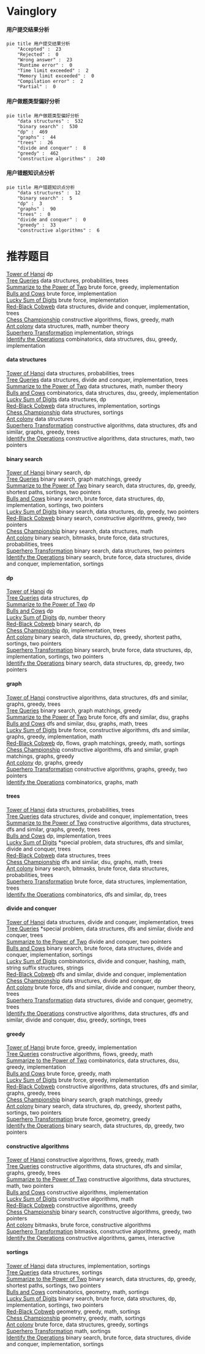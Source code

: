 # Vainglory
<!-- tabs:start -->
#### **用户提交结果分析**

```mermaid
pie title 用户提交结果分析
    "Accepted" :  23
    "Rejected" :  0
    "Wrong answer" :  23
    "Runtime error" :  0
    "Time limit exceeded" :  2
    "Memory limit exceeded" :  0
    "Compilation error" :  2
    "Partial" :  0
```
#### **用户做题类型偏好分析**

```mermaid
pie title 用户做题类型偏好分析
    "data structures" :  532
    "binary search" :  530
    "dp" :  469
    "graphs" :  44
    "trees" :  26
    "divide and conquer" :  8
    "greedy" :  462
    "constructive algorithms" :  240
```
#### **用户错题知识点分析**

```mermaid
pie title 用户错题知识点分析
    "data structures" :  12
    "binary search" :  5
    "dp" :  3
    "graphs" :  90
    "trees" :  0
    "divide and conquer" :  0
    "greedy" :  33
    "constructive algorithms" :  6
```
<!-- tabs:end -->
# 推荐题目
[Tower of Hanoi](http://codeforces.com/problemset/problem/392/B)		dp		  
[Tree Queries](http://codeforces.com/problemset/problem/1254/D)		data structures,
                        probabilities,
                        trees		  
[Summarize to the Power of Two](http://codeforces.com/problemset/problem/1005/C)		brute force,
                        greedy,
                        implementation		  
[Bulls and Cows](http://codeforces.com/problemset/problem/63/C)		brute force,
                        implementation		  
[Lucky Sum of Digits](http://codeforces.com/problemset/problem/109/A)		brute force,
                        implementation		  
[Red-Black Cobweb](http://codeforces.com/problemset/problem/833/D)		data structures,
                        divide and conquer,
                        implementation,
                        trees		  
[Chess Championship](http://codeforces.com/problemset/problem/736/E)		constructive algorithms,
                        flows,
                        greedy,
                        math		  
[Ant colony](http://codeforces.com/problemset/problem/474/F)		data structures,
                        math,
                        number theory		  
[Superhero Transformation](http://codeforces.com/problemset/problem/1111/A)		implementation,
                        strings		  
[Identify the Operations](https://codeforces.com/contest/1443/problem/F)		combinatorics,
                        data structures,
                        dsu,
                        greedy,
                        implementation		  
<!-- tabs:start -->
#### **data structures**
[Tower of Hanoi](http://codeforces.com/problemset/problem/1254/D)		data structures,
                        probabilities,
                        trees		  
[Tree Queries](http://codeforces.com/problemset/problem/833/D)		data structures,
                        divide and conquer,
                        implementation,
                        trees		  
[Summarize to the Power of Two](http://codeforces.com/problemset/problem/474/F)		data structures,
                        math,
                        number theory		  
[Bulls and Cows](https://codeforces.com/contest/1443/problem/F)		combinatorics,
                        data structures,
                        dsu,
                        greedy,
                        implementation		  
[Lucky Sum of Digits](http://codeforces.com/problemset/problem/946/G)		data structures,
                        dp		  
[Red-Black Cobweb](https://codeforces.com/contest/831/problem/E)		data structures,
                        implementation,
                        sortings		  
[Chess Championship](http://codeforces.com/problemset/problem/524/E)		data structures,
                        sortings		  
[Ant colony](http://codeforces.com/problemset/problem/414/E)		data structures		  
[Superhero Transformation](http://codeforces.com/problemset/problem/1286/B)		constructive algorithms,
                        data structures,
                        dfs and similar,
                        graphs,
                        greedy,
                        trees		  
[Identify the Operations](http://codeforces.com/problemset/problem/733/E)		constructive algorithms,
                        data structures,
                        math,
                        two pointers		  
#### **binary search**
[Tower of Hanoi](http://codeforces.com/problemset/problem/1055/E)		binary search,
                        dp		  
[Tree Queries](http://codeforces.com/problemset/problem/981/F)		binary search,
                        graph matchings,
                        greedy		  
[Summarize to the Power of Two](https://codeforces.com/contest/1504/problem/E)		binary search,
                        data structures,
                        dp,
                        greedy,
                        shortest paths,
                        sortings,
                        two pointers		  
[Bulls and Cows](http://codeforces.com/problemset/problem/1408/D)		binary search,
                        brute force,
                        data structures,
                        dp,
                        implementation,
                        sortings,
                        two pointers		  
[Lucky Sum of Digits](http://codeforces.com/problemset/problem/1492/C)		binary search,
                        data structures,
                        dp,
                        greedy,
                        two pointers		  
[Red-Black Cobweb](http://codeforces.com/problemset/problem/1463/D)		binary search,
                        constructive algorithms,
                        greedy,
                        two pointers		  
[Chess Championship](http://codeforces.com/problemset/problem/1490/G)		binary search,
                        data structures,
                        math		  
[Ant colony](http://codeforces.com/problemset/problem/1479/D)		binary search,
                        bitmasks,
                        brute force,
                        data structures,
                        probabilities,
                        trees		  
[Superhero Transformation](http://codeforces.com/problemset/problem/1436/E)		binary search,
                        data structures,
                        two pointers		  
[Identify the Operations](http://codeforces.com/problemset/problem/1461/D)		binary search,
                        brute force,
                        data structures,
                        divide and conquer,
                        implementation,
                        sortings		  
#### **dp**
[Tower of Hanoi](http://codeforces.com/problemset/problem/392/B)		dp		  
[Tree Queries](http://codeforces.com/problemset/problem/946/G)		data structures,
                        dp		  
[Summarize to the Power of Two](http://codeforces.com/problemset/problem/567/F)		dp		  
[Bulls and Cows](http://codeforces.com/problemset/problem/316/D2)		dp		  
[Lucky Sum of Digits](http://codeforces.com/problemset/problem/264/B)		dp,
                        number theory		  
[Red-Black Cobweb](http://codeforces.com/problemset/problem/1055/E)		binary search,
                        dp		  
[Chess Championship](http://codeforces.com/problemset/problem/431/C)		dp,
                        implementation,
                        trees		  
[Ant colony](https://codeforces.com/contest/1504/problem/E)		binary search,
                        data structures,
                        dp,
                        greedy,
                        shortest paths,
                        sortings,
                        two pointers		  
[Superhero Transformation](http://codeforces.com/problemset/problem/1408/D)		binary search,
                        brute force,
                        data structures,
                        dp,
                        implementation,
                        sortings,
                        two pointers		  
[Identify the Operations](http://codeforces.com/problemset/problem/1492/C)		binary search,
                        data structures,
                        dp,
                        greedy,
                        two pointers		  
#### **graph**
[Tower of Hanoi](http://codeforces.com/problemset/problem/1286/B)		constructive algorithms,
                        data structures,
                        dfs and similar,
                        graphs,
                        greedy,
                        trees		  
[Tree Queries](http://codeforces.com/problemset/problem/981/F)		binary search,
                        graph matchings,
                        greedy		  
[Summarize to the Power of Two](https://codeforces.com/contest/218/problem/C)		brute force,
                        dfs and similar,
                        dsu,
                        graphs		  
[Bulls and Cows](http://codeforces.com/problemset/problem/1139/C)		dfs and similar,
                        dsu,
                        graphs,
                        math,
                        trees		  
[Lucky Sum of Digits](http://codeforces.com/problemset/problem/1487/C)		brute force,
                        constructive algorithms,
                        dfs and similar,
                        graphs,
                        greedy,
                        implementation,
                        math		  
[Red-Black Cobweb](http://codeforces.com/problemset/problem/1437/C)		dp,
                        flows,
                        graph matchings,
                        greedy,
                        math,
                        sortings		  
[Chess Championship](http://codeforces.com/problemset/problem/1470/D)		constructive algorithms,
                        dfs and similar,
                        graph matchings,
                        graphs,
                        greedy		  
[Ant colony](http://codeforces.com/problemset/problem/1476/C)		dp,
                        graphs,
                        greedy		  
[Superhero Transformation](http://codeforces.com/problemset/problem/1304/D)		constructive algorithms,
                        graphs,
                        greedy,
                        two pointers		  
[Identify the Operations](http://codeforces.com/problemset/problem/1475/C)		combinatorics,
                        graphs,
                        math		  
#### **trees**
[Tower of Hanoi](http://codeforces.com/problemset/problem/1254/D)		data structures,
                        probabilities,
                        trees		  
[Tree Queries](http://codeforces.com/problemset/problem/833/D)		data structures,
                        divide and conquer,
                        implementation,
                        trees		  
[Summarize to the Power of Two](http://codeforces.com/problemset/problem/1286/B)		constructive algorithms,
                        data structures,
                        dfs and similar,
                        graphs,
                        greedy,
                        trees		  
[Bulls and Cows](http://codeforces.com/problemset/problem/431/C)		dp,
                        implementation,
                        trees		  
[Lucky Sum of Digits](http://codeforces.com/problemset/problem/1192/B)		*special problem,
                        data structures,
                        dfs and similar,
                        divide and conquer,
                        trees		  
[Red-Black Cobweb](http://codeforces.com/problemset/problem/1076/E)		data structures,
                        trees		  
[Chess Championship](http://codeforces.com/problemset/problem/1139/C)		dfs and similar,
                        dsu,
                        graphs,
                        math,
                        trees		  
[Ant colony](http://codeforces.com/problemset/problem/1479/D)		binary search,
                        bitmasks,
                        brute force,
                        data structures,
                        probabilities,
                        trees		  
[Superhero Transformation](http://codeforces.com/problemset/problem/1511/C)		brute force,
                        data structures,
                        implementation,
                        trees		  
[Identify the Operations](http://codeforces.com/problemset/problem/1499/F)		combinatorics,
                        dfs and similar,
                        dp,
                        trees		  
#### **divide and conquer**
[Tower of Hanoi](http://codeforces.com/problemset/problem/833/D)		data structures,
                        divide and conquer,
                        implementation,
                        trees		  
[Tree Queries](http://codeforces.com/problemset/problem/1192/B)		*special problem,
                        data structures,
                        dfs and similar,
                        divide and conquer,
                        trees		  
[Summarize to the Power of Two](http://codeforces.com/problemset/problem/364/E)		divide and conquer,
                        two pointers		  
[Bulls and Cows](http://codeforces.com/problemset/problem/1461/D)		binary search,
                        brute force,
                        data structures,
                        divide and conquer,
                        implementation,
                        sortings		  
[Lucky Sum of Digits](http://codeforces.com/problemset/problem/1466/G)		combinatorics,
                        divide and conquer,
                        hashing,
                        math,
                        string suffix structures,
                        strings		  
[Red-Black Cobweb](http://codeforces.com/problemset/problem/1490/D)		dfs and similar,
                        divide and conquer,
                        implementation		  
[Chess Championship](https://codeforces.com/contest/1483/problem/C)		data structures,
                        divide and conquer,
                        dp		  
[Ant colony](http://codeforces.com/problemset/problem/1491/E)		brute force,
                        dfs and similar,
                        divide and conquer,
                        number theory,
                        trees		  
[Superhero Transformation](http://codeforces.com/problemset/problem/1303/G)		data structures,
                        divide and conquer,
                        geometry,
                        trees		  
[Identify the Operations](http://codeforces.com/problemset/problem/1494/D)		constructive algorithms,
                        data structures,
                        dfs and similar,
                        divide and conquer,
                        dsu,
                        greedy,
                        sortings,
                        trees		  
#### **greedy**
[Tower of Hanoi](http://codeforces.com/problemset/problem/1005/C)		brute force,
                        greedy,
                        implementation		  
[Tree Queries](http://codeforces.com/problemset/problem/736/E)		constructive algorithms,
                        flows,
                        greedy,
                        math		  
[Summarize to the Power of Two](https://codeforces.com/contest/1443/problem/F)		combinatorics,
                        data structures,
                        dsu,
                        greedy,
                        implementation		  
[Bulls and Cows](http://codeforces.com/problemset/problem/1271/A)		brute force,
                        greedy,
                        math		  
[Lucky Sum of Digits](http://codeforces.com/problemset/problem/845/B)		brute force,
                        greedy,
                        implementation		  
[Red-Black Cobweb](http://codeforces.com/problemset/problem/1286/B)		constructive algorithms,
                        data structures,
                        dfs and similar,
                        graphs,
                        greedy,
                        trees		  
[Chess Championship](http://codeforces.com/problemset/problem/981/F)		binary search,
                        graph matchings,
                        greedy		  
[Ant colony](https://codeforces.com/contest/1504/problem/E)		binary search,
                        data structures,
                        dp,
                        greedy,
                        shortest paths,
                        sortings,
                        two pointers		  
[Superhero Transformation](http://codeforces.com/problemset/problem/1450/B)		brute force,
                        geometry,
                        greedy		  
[Identify the Operations](http://codeforces.com/problemset/problem/1492/C)		binary search,
                        data structures,
                        dp,
                        greedy,
                        two pointers		  
#### **constructive algorithms**
[Tower of Hanoi](http://codeforces.com/problemset/problem/736/E)		constructive algorithms,
                        flows,
                        greedy,
                        math		  
[Tree Queries](http://codeforces.com/problemset/problem/1286/B)		constructive algorithms,
                        data structures,
                        dfs and similar,
                        graphs,
                        greedy,
                        trees		  
[Summarize to the Power of Two](http://codeforces.com/problemset/problem/733/E)		constructive algorithms,
                        data structures,
                        math,
                        two pointers		  
[Bulls and Cows](http://codeforces.com/problemset/problem/711/B)		constructive algorithms,
                        implementation		  
[Lucky Sum of Digits](http://codeforces.com/problemset/problem/1038/B)		constructive algorithms,
                        math		  
[Red-Black Cobweb](http://codeforces.com/problemset/problem/1493/A)		constructive algorithms,
                        greedy		  
[Chess Championship](http://codeforces.com/problemset/problem/1463/D)		binary search,
                        constructive algorithms,
                        greedy,
                        two pointers		  
[Ant colony](https://codeforces.com/contest/1456/problem/B)		bitmasks,
                        brute force,
                        constructive algorithms		  
[Superhero Transformation](http://codeforces.com/problemset/problem/1492/D)		bitmasks,
                        constructive algorithms,
                        greedy,
                        math		  
[Identify the Operations](https://codeforces.com/contest/1504/problem/D)		constructive algorithms,
                        games,
                        interactive		  
#### **sortings**
[Tower of Hanoi](https://codeforces.com/contest/831/problem/E)		data structures,
                        implementation,
                        sortings		  
[Tree Queries](http://codeforces.com/problemset/problem/524/E)		data structures,
                        sortings		  
[Summarize to the Power of Two](https://codeforces.com/contest/1504/problem/E)		binary search,
                        data structures,
                        dp,
                        greedy,
                        shortest paths,
                        sortings,
                        two pointers		  
[Bulls and Cows](http://codeforces.com/problemset/problem/1284/E)		combinatorics,
                        geometry,
                        math,
                        sortings		  
[Lucky Sum of Digits](http://codeforces.com/problemset/problem/1408/D)		binary search,
                        brute force,
                        data structures,
                        dp,
                        implementation,
                        sortings,
                        two pointers		  
[Red-Black Cobweb](https://codeforces.com/contest/1496/problem/C)		geometry,
                        greedy,
                        math,
                        sortings		  
[Chess Championship](http://codeforces.com/problemset/problem/1495/A)		geometry,
                        greedy,
                        math,
                        sortings		  
[Ant colony](http://codeforces.com/problemset/problem/1497/A)		brute force,
                        data structures,
                        greedy,
                        sortings		  
[Superhero Transformation](http://codeforces.com/problemset/problem/1427/A)		math,
                        sortings		  
[Identify the Operations](http://codeforces.com/problemset/problem/1461/D)		binary search,
                        brute force,
                        data structures,
                        divide and conquer,
                        implementation,
                        sortings		  
<!-- tabs:end -->
